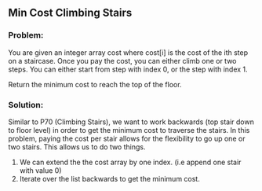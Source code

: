 ## Min Cost Climbing Stairs

### Problem: 
You are given an integer array cost where cost[i] is the cost of the ith step on a staircase. Once you pay the cost, you can either climb one or two steps. 
You can either start from step with index 0, or the step with index 1.

Return the minimum cost to reach the top of the floor. 

### Solution:
Similar to P70 (Climbing Stairs), we want to work backwards (top stair down to floor level) in order to get the minimum cost to traverse the stairs. 
In this problem, paying the cost per stair allows for the flexibility to go up one or two stairs. This allows us to do two things. 
1. We can extend the the cost array by one index. (i.e append one stair with value 0)
2. Iterate over the list backwards to get the minimum cost. 
